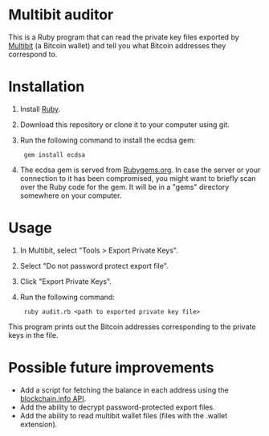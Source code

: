 Multibit auditor
====

This is a Ruby program that can read the private key files exported by
[Multibit](https://multibit.org/) (a Bitcoin wallet) and tell you what Bitcoin
addresses they correspond to.

Installation
====

1. Install [Ruby](http://www.ruby-lang.org/).
2. Download this repository or clone it to your computer using git.
3. Run the following command to install the ecdsa gem:
        
        gem install ecdsa
        
4. The ecdsa gem is served from [Rubygems.org](http://rubygems.org).  In case
   the server or your connection to it has been compromised, you might want to
   briefly scan over the Ruby code for the gem.  It will be in a "gems"
   directory somewhere on your computer.

Usage
====

1. In Multibit, select "Tools > Export Private Keys".
2. Select "Do not password protect export file".
3. Click "Export Private Keys".
4. Run the following command:
        
        ruby audit.rb <path to exported private key file>


This program prints out the Bitcoin addresses corresponding to the private keys in the file.


Possible future improvements
====

* Add a script for fetching the balance in each address using the [blockchain.info API](https://blockchain.info/address/16UwLL9Risc3QfPqBUvKofHmBQ7wMtjvM?format=json).
* Add the ability to decrypt password-protected export files.
* Add the ability to read multibit wallet files (files with the .wallet extension).
